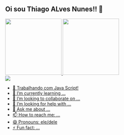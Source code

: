 ## Oi sou Thiago ALves Nunes!! 👋
<div>
  <a href="https://github.com/TH-SPACE/">
    <img height="180em" src="https://github-readme-stats.vercel.app/api?username=anuraghazra&show_icons=true&theme=chartreuse-dark&locale=pt-br">
    <img height="180em" src="https://github-readme-stats.vercel.app/api/top-langs/?username=anuraghazra&hide_progress=true&theme=chartreuse-dark&locale=pt-br">
</div>

<div>
  <img src="https://img.shields.io/badge/ChatGPT-74aa9c?style=for-the-badge&logo=openai&logoColor=white">
</div>


- 🔭 Trabalhando com Java Script!
- 🌱 I’m currently learning ...
- 👯 I’m looking to collaborate on ...
- 🤔 I’m looking for help with ...
- 💬 Ask me about ...
- 📫 How to reach me: ...
- 😄 Pronouns: ele/dele
- ⚡ Fun fact: ...
